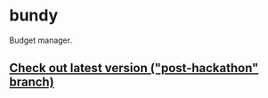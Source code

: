 # bundy
Budget manager.

<h2>
  <a href="https://fundybundy.tech">Check out latest version ("post-hackathon" branch)</a>
</h2>
